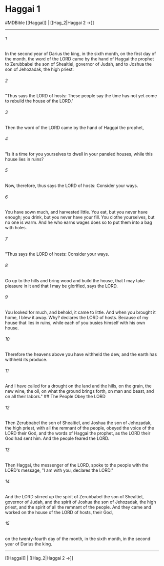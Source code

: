 # Haggai 1
#MDBible
[[Haggai]] | [[Hag_2|Haggai 2 →]]

***

###### 1 
In the second year of Darius the king, in the sixth month, on the first day of the month, the word of the LORD came by the hand of Haggai the prophet to Zerubbabel the son of Shealtiel, governor of Judah, and to Joshua the son of Jehozadak, the high priest: 

###### 2 
"Thus says the LORD of hosts: These people say the time has not yet come to rebuild the house of the LORD." 

###### 3 
Then the word of the LORD came by the hand of Haggai the prophet, 

###### 4 
"Is it a time for you yourselves to dwell in your paneled houses, while this house lies in ruins? 

###### 5 
Now, therefore, thus says the LORD of hosts: Consider your ways. 

###### 6 
You have sown much, and harvested little. You eat, but you never have enough; you drink, but you never have your fill. You clothe yourselves, but no one is warm. And he who earns wages does so to put them into a bag with holes. 

###### 7 
"Thus says the LORD of hosts: Consider your ways. 

###### 8 
Go up to the hills and bring wood and build the house, that I may take pleasure in it and that I may be glorified, says the LORD. 

###### 9 
You looked for much, and behold, it came to little. And when you brought it home, I blew it away. Why? declares the LORD of hosts. Because of my house that lies in ruins, while each of you busies himself with his own house. 

###### 10 
Therefore the heavens above you have withheld the dew, and the earth has withheld its produce. 

###### 11 
And I have called for a drought on the land and the hills, on the grain, the new wine, the oil, on what the ground brings forth, on man and beast, and on all their labors." ## The People Obey the LORD 

###### 12 
Then Zerubbabel the son of Shealtiel, and Joshua the son of Jehozadak, the high priest, with all the remnant of the people, obeyed the voice of the LORD their God, and the words of Haggai the prophet, as the LORD their God had sent him. And the people feared the LORD. 

###### 13 
Then Haggai, the messenger of the LORD, spoke to the people with the LORD's message, "I am with you, declares the LORD." 

###### 14 
And the LORD stirred up the spirit of Zerubbabel the son of Shealtiel, governor of Judah, and the spirit of Joshua the son of Jehozadak, the high priest, and the spirit of all the remnant of the people. And they came and worked on the house of the LORD of hosts, their God, 

###### 15 
on the twenty-fourth day of the month, in the sixth month, in the second year of Darius the king. 

***

[[Haggai]] | [[Hag_2|Haggai 2 →]]
